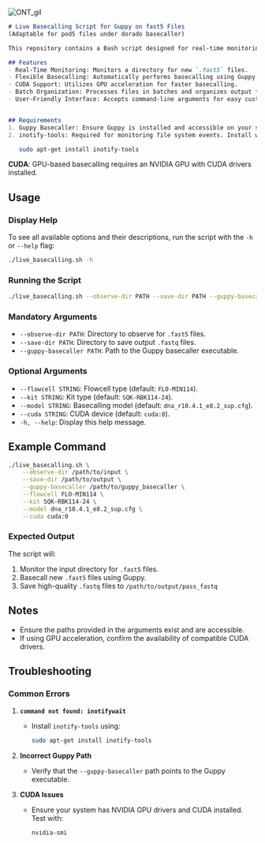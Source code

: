 ![ONT_gil](https://github.com/user-attachments/assets/40207d42-d75c-43ce-b34b-292de3edacbe)

```markdown
# Live Basecalling Script for Guppy on fast5 Files
(Adaptable for pod5 files under dorado basecaller)

This repository contains a Bash script designed for real-time monitoring and basecalling of Nanopore `.fast5` files using Guppy. The script leverages `inotifywait` to observe a specified directory for new `.fast5` files, processes them using Guppy for super-accuracy basecalling, and saves the resulting `.fastq` files to a designated output directory.

## Features
- Real-Time Monitoring: Monitors a directory for new `.fast5` files.
- Flexible Basecalling: Automatically performs basecalling using Guppy with configurable flowcell, kit, and model parameters.
- CUDA Support: Utilizes GPU acceleration for faster basecalling.
- Batch Organization: Processes files in batches and organizes output files into a single location.
- User-Friendly Interface: Accepts command-line arguments for easy customization, including a `-h` option to display help.


## Requirements
1. Guppy Basecaller: Ensure Guppy is installed and accessible on your system.
2. inotify-tools: Required for monitoring file system events. Install with:

```

```bash
   sudo apt-get install inotify-tools
```

**CUDA**: GPU-based basecalling requires an NVIDIA GPU with CUDA drivers installed.


## Usage
### Display Help
To see all available options and their descriptions, run the script with the `-h` or `--help` flag:

```bash
./live_basecalling.sh -h
```

### Running the Script
```bash
./live_basecalling.sh --observe-dir PATH --save-dir PATH --guppy-basecaller PATH [OPTIONS]
```

### Mandatory Arguments
- `--observe-dir PATH`: Directory to observe for `.fast5` files.
- `--save-dir PATH`: Directory to save output `.fastq` files.
- `--guppy-basecaller PATH`: Path to the Guppy basecaller executable.

### Optional Arguments
- `--flowcell STRING`: Flowcell type (default: `FLO-MIN114`).
- `--kit STRING`: Kit type (default: `SQK-RBK114-24`).
- `--model STRING`: Basecalling model (default: `dna_r10.4.1_e8.2_sup.cfg`).
- `--cuda STRING`: CUDA device (default: `cuda:0`).
- `-h, --help`: Display this help message.

## Example Command
```bash
./live_basecalling.sh \
    --observe-dir /path/to/input \
    --save-dir /path/to/output \
    --guppy-basecaller /path/to/guppy_basecaller \
    --flowcell FLO-MIN114 \
    --kit SQK-RBK114-24 \
    --model dna_r10.4.1_e8.2_sup.cfg \
    --cuda cuda:0
```

### Expected Output
The script will:
1. Monitor the input directory for `.fast5` files.
2. Basecall new `.fast5` files using Guppy.
3. Save high-quality `.fastq` files to `/path/to/output/pass_fastq`

## Notes
- Ensure the paths provided in the arguments exist and are accessible.
- If using GPU acceleration, confirm the availability of compatible CUDA drivers.


## Troubleshooting
### Common Errors
1. **`command not found: inotifywait`**
   - Install `inotify-tools` using:
     ```bash
     sudo apt-get install inotify-tools
     ```

2. **Incorrect Guppy Path**
   - Verify that the `--guppy-basecaller` path points to the Guppy executable.

3. **CUDA Issues**
   - Ensure your system has NVIDIA GPU drivers and CUDA installed. Test with:
     ```bash
     nvidia-smi
     ```
